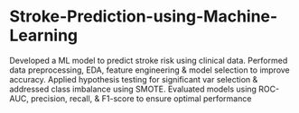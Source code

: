 # Stroke-Prediction-using-Machine-Learning
Developed a ML model to predict stroke risk using clinical data. Performed data preprocessing, EDA, feature engineering &amp; model selection to improve accuracy. Applied hypothesis testing for significant var selection &amp; addressed class imbalance using SMOTE. Evaluated models using ROC-AUC, precision, recall, &amp; F1-score to ensure optimal performance

